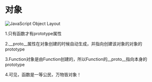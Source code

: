 # 对象

![JavaScript Object Layout](http://images.cnitblog.com/blog2015/727989/201503/091431518391794.jpg)

1.只有函数才有prototype属性

2.__proto__属性在对象创建的时候自动生成，并指向创建该对象的对象的prototype

3.Function对象是由Function创建的，所以Function的__proto__指向本身的prototype

4.可见，函数是一等公民，万物皆对象！

